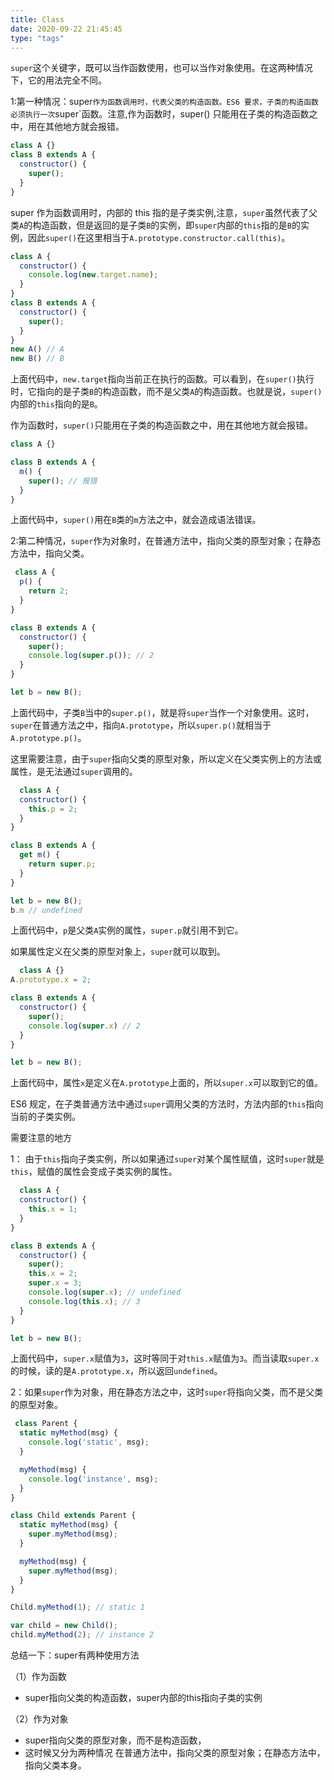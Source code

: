 ```yaml
---
title: Class
date: 2020-09-22 21:45:45
type: "tags"
---
```


`super`这个关键字，既可以当作函数使用，也可以当作对象使用。在这两种情况下，它的用法完全不同。

1:第一种情况：super`作为函数调用时，代表父类的构造函数。ES6 要求，子类的构造函数必须执行一次`super`函数。注意,作为函数时，super() 只能用在子类的构造函数之中，用在其他地方就会报错。

~~~js
class A {}
class B extends A {
  constructor() {
    super();
  }
}
~~~

super 作为函数调用时，内部的 this 指的是子类实例,注意，`super`虽然代表了父类`A`的构造函数，但是返回的是子类`B`的实例，即`super`内部的`this`指的是`B`的实例，因此`super()`在这里相当于`A.prototype.constructor.call(this)`。

~~~js
class A {
  constructor() {
    console.log(new.target.name);
  }
}
class B extends A {
  constructor() {
    super();
  }
}
new A() // A
new B() // B
~~~

上面代码中，`new.target`指向当前正在执行的函数。可以看到，在`super()`执行时，它指向的是子类`B`的构造函数，而不是父类`A`的构造函数。也就是说，`super()`内部的`this`指向的是`B`。

作为函数时，`super()`只能用在子类的构造函数之中，用在其他地方就会报错。

~~~js
class A {}

class B extends A {
  m() {
    super(); // 报错
  }
}
~~~



上面代码中，`super()`用在`B`类的`m`方法之中，就会造成语法错误。

2:第二种情况，`super`作为对象时，在普通方法中，指向父类的原型对象；在静态方法中，指向父类。

```js
 class A {
  p() {
    return 2;
  }
}

class B extends A {
  constructor() {
    super();
    console.log(super.p()); // 2
  }
}

let b = new B();
```

上面代码中，子类`B`当中的`super.p()`，就是将`super`当作一个对象使用。这时，`super`在普通方法之中，指向`A.prototype`，所以`super.p()`就相当于`A.prototype.p()`。

这里需要注意，由于`super`指向父类的原型对象，所以定义在父类实例上的方法或属性，是无法通过`super`调用的。

```js
  class A {
  constructor() {
    this.p = 2;
  }
}

class B extends A {
  get m() {
    return super.p;
  }
}

let b = new B();
b.m // undefined
```

上面代码中，`p`是父类`A`实例的属性，`super.p`就引用不到它。

如果属性定义在父类的原型对象上，`super`就可以取到。

```js
  class A {}
A.prototype.x = 2;

class B extends A {
  constructor() {
    super();
    console.log(super.x) // 2
  }
}

let b = new B();
```

上面代码中，属性`x`是定义在`A.prototype`上面的，所以`super.x`可以取到它的值。

ES6 规定，在子类普通方法中通过`super`调用父类的方法时，方法内部的`this`指向当前的子类实例。

需要注意的地方

1： 由于`this`指向子类实例，所以如果通过`super`对某个属性赋值，这时`super`就是`this`，赋值的属性会变成子类实例的属性。

```js
  class A {
  constructor() {
    this.x = 1;
  }
}

class B extends A {
  constructor() {
    super();
    this.x = 2;
    super.x = 3;
    console.log(super.x); // undefined
    console.log(this.x); // 3
  }
}

let b = new B();
```

上面代码中，`super.x`赋值为`3`，这时等同于对`this.x`赋值为`3`。而当读取`super.x`的时候，读的是`A.prototype.x`，所以返回`undefined`。

2：如果`super`作为对象，用在静态方法之中，这时`super`将指向父类，而不是父类的原型对象。

```js
 class Parent {
  static myMethod(msg) {
    console.log('static', msg);
  }

  myMethod(msg) {
    console.log('instance', msg);
  }
}

class Child extends Parent {
  static myMethod(msg) {
    super.myMethod(msg);
  }

  myMethod(msg) {
    super.myMethod(msg);
  }
}

Child.myMethod(1); // static 1

var child = new Child();
child.myMethod(2); // instance 2
```

总结一下：super有两种使用方法

（1）作为函数

- super指向父类的构造函数，super内部的this指向子类的实例

（2）作为对象

- super指向父类的原型对象，而不是构造函数，
- 这时候又分为两种情况 在普通方法中，指向父类的原型对象；在静态方法中，指向父类本身。